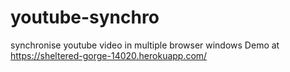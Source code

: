 # youtube-synchro
synchronise youtube video in multiple browser windows
Demo at https://sheltered-gorge-14020.herokuapp.com/